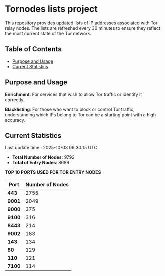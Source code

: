 # Tornodes lists project

This repository provides updated lists of IP addresses associated with Tor relay nodes. The lists are refreshed every 30 minutes to ensure they reflect the most current state of the Tor network.

## Table of Contents

- [Purpose and Usage](#purpose-and-usage)
- [Current Statistics](#current-statistics)


## Purpose and Usage

**Enrichment**: For services that wish to allow Tor traffic or identify it correctly.

**Blacklisting**: For those who want to block or control Tor traffic, understanding which IPs belong to Tor can be a starting point with a high accuracy.

## Current Statistics

Last update time : 2025-10-03 09:30:15 UTC

- **Total Number of Nodes**: 9792
- **Total of Entry Nodes**: 8689

**TOP 10 PORTS USED FOR TOR ENTRY NODES**

| **Port** | **Number of Nodes** |
|------|-----------------|
| **443**   | 2755  |
| **9001**   | 2049  |
| **9000**   | 375  |
| **9100**   | 316  |
| **8443**   | 214  |
| **9002**   | 183  |
| **143**   | 134  |
| **80**   | 129  |
| **110**   | 121  |
| **7100**   | 114  |

